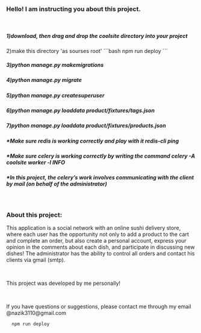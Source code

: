 <h3>Hello! I am instructing you about this project.</h3>
<br>
<h5>1)download, then drag and drop the coolsite directory into your project</h5>
<h5></h5>2)make this directory 'as sourses root'</h5>
```bash
  npm run deploy
```
<h5>3)python manage.py makemigrations</h5>
<h5>4)python manage.py migrate</h5>
<h5>5)python manage.py createsuperuser</h5>
<h5>6)python manage.py loaddata product/fixtures/tags.json</h5>
<h5>7)python manage.py loaddata product/fixtures/products.json</h5>
<h5>*Make sure redis is working correctly and play with it redis-cli ping</h5>
<h5>*Make sure celery is working correctly by writing the command celery -A coolsite worker -l INFO</h5>
<h5>*In this project, the celery’s work involves communicating with the client by mail (on behalf of the administrator)</h5>
<br>
<h3>About this project: </h3>
<p>This application is a social network with an online sushi delivery store,
          where each user has the opportunity not only to add a product to the cart and complete an order, but also
          create a personal account, express your opinion in the comments about each dish, and participate
          in discussing new dishes!
          The administrator has the ability to control all orders and contact his clients via gmail (smtp).</p>
<br>
<p>This project was developed by me personally! </p>
<br>
<p>If you have questions or suggestions, please contact me through my email @nazik3110@gmail.com</p>

```bash
  npm run deploy
```
